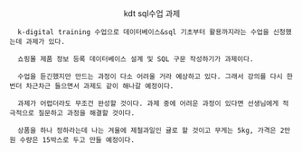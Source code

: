 <center>kdt sql수업 과제</center>

      k-digital training 수업으로 데이터베이스&sql 기초부터 활용까지라는 수업을 신청했는데 과제가 있다.

      쇼핑몰 제품 정보 등록 데이터베이스 설계 및 SQL 구문 작성하기가 과제이다.

      수업을 듣긴했지만 만드는 과정이 다소 어려울 거라 예상하고 있다. 그래서 강의를 다시 한번더 차근차근 들으면서 과제도 같이 해나갈 예정이다.

      과제가 어렵더라도 무조건 완성할 것이다. 과제 중에 어려운 과정이 있다면 선생님에게 적극적으로 질문하고 과정을 해결할 것이다.

      상품을 하나 정하라는데 나는 겨울에 제철과일인 귤로 할 것이고 무게는 5kg, 가격은 2만원 수량은 15박스로 두고 만들 예정이다.

      

